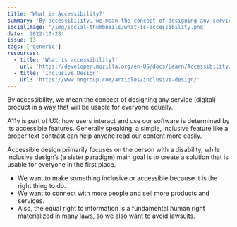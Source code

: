 ```yaml
---
title: 'What is Accessibility?'
summary: 'By accessibility, we mean the concept of designing any service (digital) product in a way that will be usable for everyone equally.'
socialImage: '/img/social-thumbnails/what-is-accessibility.png'
date: '2022-10-28'
issue: 13
tags: ['generic']
resources:
  - title: 'What is accessibility?'
    url: 'https://developer.mozilla.org/en-US/docs/Learn/Accessibility/What_is_accessibility'
  - title: 'Inclusive Design'
    url: 'https://www.nngroup.com/articles/inclusive-design/'
---
```


By accessibility, we mean the concept of designing any service (digital) product in a way that will be usable for everyone equally.

A11y is part of UX; how users interact and use our software is determined by its accessible features. Generally speaking, a simple, inclusive feature like a proper text contrast can help anyone read our content more easily.

Accessible design primarily focuses on the person with a disability, while inclusive design’s (a sister paradigm) main goal is to create a solution that is usable for everyone in the first place.

- We want to make something inclusive or accessible because it is the right thing to do.
- We want to connect with more people and sell more products and services.
- Also, the equal right to information is a fundamental human right materialized in many laws, so we also want to avoid lawsuits.
